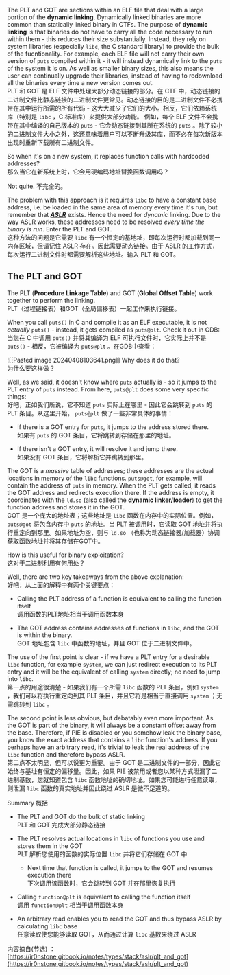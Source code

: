 The PLT and GOT are sections within an ELF file that deal with a large portion of the **dynamic linking**. Dynamically linked binaries are more common than statically linked binary in CTFs. The purpose of **dynamic linking** is that binaries do not have to carry all the code necessary to run within them - this reduces their size substantially. Instead, they rely on system libraries (especially `libc`, the C standard library) to provide the bulk of the fucntionality. For example, each ELF file will not carry their own version of `puts` compiled within it - it will instead dynamically link to the `puts` of the system it is on. As well as smaller binary sizes, this also means the user can continually upgrade their libraries, instead of having to redownload all the binaries every time a new version comes out.  
PLT 和 GOT 是 ELF 文件中处理大部分动态链接的部分。在 CTF 中，动态链接的二进制文件比静态链接的二进制文件更常见。动态链接的目的是二进制文件不必携带在其中运行所需的所有代码 - 这大大减少了它们的大小。相反，它们依赖系统库（特别是 `libc` ，C 标准库）来提供大部分功能。 例如，每个 ELF 文件不会携带在其中编译的自己版本的 `puts` - 它会动态链接到其所在系统的 `puts` 。除了较小的二进制文件大小之外，这还意味着用户可以不断升级其库，而不必在每次新版本出现时重新下载所有二进制文件。


So when it's on a new system, it replaces function calls with hardcoded addresses?  
那么当它在新系统上时，它会用硬编码地址替换函数调用吗？

Not quite. 不完全的。

The problem with this approach is it requires `libc` to have a constant base address, i.e. be loaded in the same area of memory every time it's run, but remember that [_**ASLR**_](https://en.wikipedia.org/wiki/Address_space_layout_randomization) exists. Hence the need for _dynamic_ linking. Due to the way ASLR works, these addresses need to be resolved _every time the binary is run_. Enter the PLT and GOT.  
这种方法的问题是它需要 `libc` 有一个恒定的基地址，即每次运行时都加载到同一内存区域，但请记住 ASLR 存在。因此需要动态链接。由于 ASLR 的工作方式，每次运行二进制文件时都需要解析这些地址。输入 PLT 和 GOT。


## The PLT and GOT 

The PLT (**Procedure Linkage Table**) and GOT (**Global Offset Table**) work together to perform the linking.  
PLT（过程链接表）和GOT（全局偏移表）一起工作来执行链接。

When you call `puts()` in C and compile it as an ELF executable, it is not _actually_ `puts()` - instead, it gets compiled as `puts@plt`. Check it out in GDB:  
当您在 C 中调用 `puts()` 并将其编译为 ELF 可执行文件时，它实际上并不是 `puts()` - 相反，它被编译为 `puts@plt` 。在GDB中查看：

![[Pasted image 20240408103641.png]]
Why does it do that?  
为什么要这样做？

Well, as we said, it doesn't know where `puts` actually is - so it jumps to the PLT entry of `puts` instead. From here, `puts@plt` does some very specific things:  
好吧，正如我们所说，它不知道 `puts` 实际上在哪里 - 因此它会跳转到 `puts` 的 PLT 条目。从这里开始， `puts@plt` 做了一些非常具体的事情：

- If there is a GOT entry for `puts`, it jumps to the address stored there.  
    如果有 `puts` 的 GOT 条目，它将跳转到存储在那里的地址。
    
- If there isn't a GOT entry, it will resolve it and jump there.  
    如果没有 GOT 条目，它将解析它并跳转到那里。
    

The GOT is a _massive_ table of addresses; these addresses are the actual locations in memory of the `libc` functions. `puts@got`, for example, will contain the address of `puts` in memory. When the PLT gets called, it reads the GOT address and redirects execution there. If the address is empty, it coordinates with the `ld.so` (also called the **dynamic linker/loader**) to get the function address and stores it in the GOT.  
GOT 是一个庞大的地址表；这些地址是 `libc` 函数在内存中的实际位置。例如， `puts@got` 将包含内存中 `puts` 的地址。当 PLT 被调用时，它读取 GOT 地址并将执行重定向到那里。如果地址为空，则与 `ld.so` （也称为动态链接器/加载器）协调获取函数地址并将其存储在GOT中。


How is this useful for binary exploitation?  
这对于二进制利用有何用处？

Well, there are two key takeaways from the above explanation:  
好吧，从上面的解释中有两个关键要点：

- Calling the PLT address of a function is equivalent to calling the function itself  
    调用函数的PLT地址相当于调用函数本身
    
- The GOT address contains addresses of functions in `libc`, and the GOT is within the binary.  
    GOT 地址包含 `libc` 中函数的地址，并且 GOT 位于二进制文件中。
    

The use of the first point is clear - if we have a PLT entry for a desirable `libc` function, for example `system`, we can just redirect execution to its PLT entry and it will be the equivalent of calling `system` directly; no need to jump into `libc`.  
第一点的用途很清楚 - 如果我们有一个所需 `libc` 函数的 PLT 条目，例如 `system` ，我们可以将执行重定向到其 PLT 条目，并且它将是相当于直接调用 `system` ；无需跳转到 `libc` 。

The second point is less obvious, but debatably even more important. As the GOT is part of the binary, it will always be a constant offset away from the base. Therefore, if PIE is disabled or you somehow leak the binary base, you know the exact address that contains a `libc` function's address. If you perhaps have an arbitrary read, it's trivial to leak the real address of the `libc` function and therefore bypass ASLR.  
第二点不太明显，但可以说更为重要。由于 GOT 是二进制文件的一部分，因此它始终与基址有恒定的偏移量。因此，如果 PIE 被禁用或者您以某种方式泄漏了二进制基数，您就知道包含 `libc` 函数地址的确切地址。如果您可能进行任意读取，则泄漏 `libc` 函数的真实地址并因此绕过 ASLR 是微不足道的。


Summary 概括

- The PLT and GOT do the bulk of static linking  
    PLT 和 GOT 完成大部分静态链接
    
- The PLT resolves actual locations in `libc` of functions you use and stores them in the GOT  
    PLT 解析您使用的函数的实际位置 `libc` 并将它们存储在 GOT 中
    
    - Next time that function is called, it jumps to the GOT and resumes execution there  
        下次调用该函数时，它会跳转到 GOT 并在那里恢复执行
        
    
- Calling `function@plt` is equivalent to calling the function itself  
    调用 `function@plt` 相当于调用函数本身
    
- An arbitrary read enables you to read the GOT and thus bypass ASLR by calculating `libc` base  
    任意读取使您能够读取 GOT，从而通过计算 `libc` 基数来绕过 ASLR



内容摘自(节选) ：[https://ir0nstone.gitbook.io/notes/types/stack/aslr/plt_and_got](https://ir0nstone.gitbook.io/notes/types/stack/aslr/plt_and_got)
